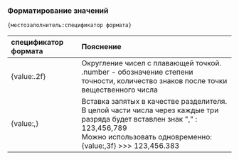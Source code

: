 ### Форматирование значений
`{местозаполнитель:спецификатор формата}`

| спецификатор формата | Пояснение |
|:-|:-|
| {value:.2f} | Округление чисел с плавающей точкой.<br>.number - обозначение степени точности, количество знаков после точки вещественного числа|  
| {value:,}   |Вставка запятых в качестве разделителя.<br>В целой части числа через каждые три разряда будет вставлен знак "," : 123,456,789<br>Можно использовать одновременно: {value:,3f} >>> 123,456.383|

